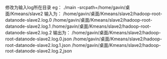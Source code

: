 修改为输入log所在目录
eg： ./main -srcpath=/home/gavin/桌面/Kmeans/slave2
输入为：
/home/gavin/桌面/Kmeans/slave2/hadoop-root-datanode-slave2.log.0
/home/gavin/桌面/Kmeans/slave2/hadoop-root-datanode-slave2.log.1
/home/gavin/桌面/Kmeans/slave2/hadoop-root-datanode-slave2.log.2
输出为：
/home/gavin/桌面/Kmeans/slave2/hadoop-root-datanode-slave2.log.0.json
/home/gavin/桌面/Kmeans/slave2/hadoop-root-datanode-slave2.log.1.json
/home/gavin/桌面/Kmeans/slave2/hadoop-root-datanode-slave2.log.2,json
